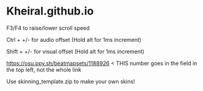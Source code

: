# Kheiral.github.io

F3/F4 to raise/lower scroll speed

Ctrl + +/- for audio offset (Hold alt for 1ms increment)

Shift + +/- for visual offset (Hold alt for 1ms increment)

https://osu.ppy.sh/beatmapsets/1188926 < THIS number goes in the field in the top left, not the whole link

Use skinning_template.zip to make your own skins!
